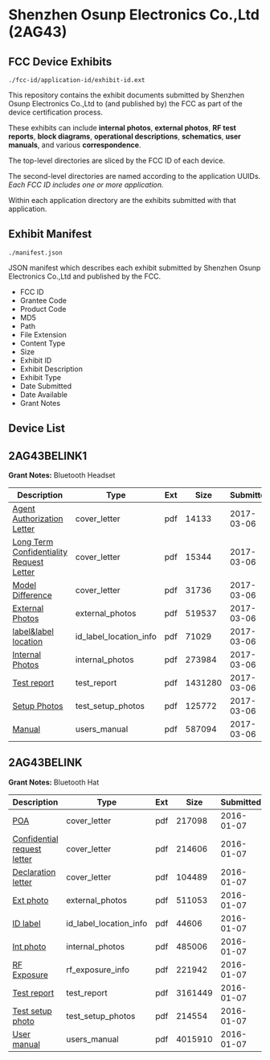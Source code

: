 # Shenzhen Osunp Electronics Co.,Ltd (2AG43)
## FCC Device Exhibits

```
./fcc-id/application-id/exhibit-id.ext
```

This repository contains the exhibit documents submitted by Shenzhen Osunp Electronics Co.,Ltd to (and published by) the FCC as part of the device certification process.

These exhibits can include **internal photos**, **external photos**, **RF test reports**, **block diagrams**, **operational descriptions**, **schematics**, **user manuals**, and various **correspondence**.

The top-level directories are sliced by the FCC ID of each device.

The second-level directories are named according to the application UUIDs. *Each FCC ID includes one or more application.*

Within each application directory are the exhibits submitted with that application. 

## Exhibit Manifest

```
./manifest.json
```

JSON manifest which describes each exhibit submitted by Shenzhen Osunp Electronics Co.,Ltd and published by the FCC.

- FCC ID
- Grantee Code
- Product Code
- MD5
- Path
- File Extension
- Content Type
- Size
- Exhibit ID
- Exhibit Description
- Exhibit Type
- Date Submitted
- Date Available
- Grant Notes

## Device List
## 2AG43BELINK1
**Grant Notes:** Bluetooth Headset

| Description | Type | Ext | Size | Submitted | Available |
| ----------- | ---- | --- | ---- | --------- | --------- |
| [Agent Authorization Letter](2AG43BELINK1/a52a78cf5b4e2ddd7e2d8ac5ff6da92b/3304957.pdf) | cover_letter | pdf | 14133 | 2017-03-06 | 2017-03-06 |
| [Long Term Confidentiality Request Letter](2AG43BELINK1/a52a78cf5b4e2ddd7e2d8ac5ff6da92b/3304963.pdf) | cover_letter | pdf | 15344 | 2017-03-06 | 2017-03-06 |
| [Model Difference](2AG43BELINK1/a52a78cf5b4e2ddd7e2d8ac5ff6da92b/3304965.pdf) | cover_letter | pdf | 31736 | 2017-03-06 | 2017-03-06 |
| [External Photos](2AG43BELINK1/a52a78cf5b4e2ddd7e2d8ac5ff6da92b/3304960.pdf) | external_photos | pdf | 519537 | 2017-03-06 | 2017-03-06 |
| [label&label location](2AG43BELINK1/a52a78cf5b4e2ddd7e2d8ac5ff6da92b/3304962.pdf) | id_label_location_info | pdf | 71029 | 2017-03-06 | 2017-03-06 |
| [Internal Photos](2AG43BELINK1/a52a78cf5b4e2ddd7e2d8ac5ff6da92b/3304961.pdf) | internal_photos | pdf | 273984 | 2017-03-06 | 2017-03-06 |
| [Test report](2AG43BELINK1/a52a78cf5b4e2ddd7e2d8ac5ff6da92b/3304958.pdf) | test_report | pdf | 1431280 | 2017-03-06 | 2017-03-06 |
| [Setup Photos](2AG43BELINK1/a52a78cf5b4e2ddd7e2d8ac5ff6da92b/3304968.pdf) | test_setup_photos | pdf | 125772 | 2017-03-06 | 2017-03-06 |
| [Manual](2AG43BELINK1/a52a78cf5b4e2ddd7e2d8ac5ff6da92b/3304964.pdf) | users_manual | pdf | 587094 | 2017-03-06 | 2017-03-06 |
## 2AG43BELINK
**Grant Notes:** Bluetooth Hat

| Description | Type | Ext | Size | Submitted | Available |
| ----------- | ---- | --- | ---- | --------- | --------- |
| [POA](2AG43BELINK/d189966bdd6dc901af2b5785fcb363b6/2865218.pdf) | cover_letter | pdf | 217098 | 2016-01-07 | 2016-01-07 |
| [Confidential request letter](2AG43BELINK/d189966bdd6dc901af2b5785fcb363b6/2865219.pdf) | cover_letter | pdf | 214606 | 2016-01-07 | 2016-01-07 |
| [Declaration letter](2AG43BELINK/d189966bdd6dc901af2b5785fcb363b6/2865220.pdf) | cover_letter | pdf | 104489 | 2016-01-07 | 2016-01-07 |
| [Ext photo](2AG43BELINK/d189966bdd6dc901af2b5785fcb363b6/2865224.pdf) | external_photos | pdf | 511053 | 2016-01-07 | 2016-01-07 |
| [ID label](2AG43BELINK/d189966bdd6dc901af2b5785fcb363b6/2865227.pdf) | id_label_location_info | pdf | 44606 | 2016-01-07 | 2016-01-07 |
| [Int photo](2AG43BELINK/d189966bdd6dc901af2b5785fcb363b6/2865225.pdf) | internal_photos | pdf | 485006 | 2016-01-07 | 2016-01-07 |
| [RF Exposure](2AG43BELINK/d189966bdd6dc901af2b5785fcb363b6/2865221.pdf) | rf_exposure_info | pdf | 221942 | 2016-01-07 | 2016-01-07 |
| [Test report](2AG43BELINK/d189966bdd6dc901af2b5785fcb363b6/2865222.pdf) | test_report | pdf | 3161449 | 2016-01-07 | 2016-01-07 |
| [Test setup photo](2AG43BELINK/d189966bdd6dc901af2b5785fcb363b6/2865223.pdf) | test_setup_photos | pdf | 214554 | 2016-01-07 | 2016-01-07 |
| [User manual](2AG43BELINK/d189966bdd6dc901af2b5785fcb363b6/2865226.pdf) | users_manual | pdf | 4015910 | 2016-01-07 | 2016-01-07 |
